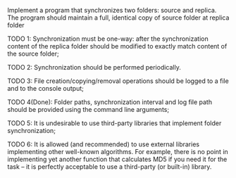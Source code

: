 Implement a program that synchronizes two folders: source and replica. The program should maintain a full, identical copy of source folder at replica folder

TODO 1: Synchronization must be one-way: after the synchronization content of the replica folder should be modified to exactly match content of the source folder;

TODO 2: Synchronization should be performed periodically.

TODO 3: File creation/copying/removal operations should be logged to a file and to the console output;

TODO 4(Done): Folder paths, synchronization interval and log file path should be provided using the command line arguments;

TODO 5: It is undesirable to use third-party libraries that implement folder synchronization;

TODO 6: It is allowed (and recommended) to use external libraries implementing other well-known algorithms. For example, there is no point in implementing yet another function that calculates MD5 if you need it for the task – it is perfectly acceptable to use a third-party (or built-in) library.
